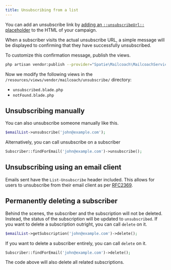 ```yaml
---
title: Unsubscribing from a list
---
```


You can add an unsubscribe link by [adding an `::unsubscribeUrl::` placeholder](/docs/package/working-with-campaigns/creating-a-campaign/#setting-the-content-and-using-placeholders) to the HTML of your campaign.

When a subscriber visits the actual unsubscribe URL, a simple message will be displayed to confirming that they have  successfully unsubscribed.

To customize this confirmation message, publish the views.

```bash
php artisan vendor:publish --provider="Spatie\Mailcoach\MailcoachServiceProvider" --tag="views"
```

Now we modify the following views in the `/resources/views/vendor/mailcoach/unsubscribe/` directory:

- `unsubscribed.blade.php`
- `notFound.blade.php`

## Unsubscribing manually

You can also unsubscribe someone manually like this.

```php
$emailList->unsubscribe('john@example.com');
```

Alternatively, you can call unsubscribe on a subscriber

```php
Subscriber::findForEmail('john@example.com')->unsubscribe();
```

## Unsubscribing using an email client

Emails sent have the ```List-Unsubscribe``` header included. This allows for users to unsubscribe from their email client as per [RFC2369](https://www.ietf.org/rfc/rfc2369.txt).

## Permanently deleting a subscriber

Behind the scenes, the subscriber and the subscription will not be deleted. Instead, the status of the subscription will be updated to `unsubscribed`.
If you want to delete a subscription outright, you can call `delete` on it.

```php
$emailList->getSubscription('john@example.com')->delete();
```

If you want to delete a subscriber entirely, you can call `delete` on it.

```php
Subscriber::findForEmail('john@example.com')->delete();
```

The code above will also delete all related subscriptions.
